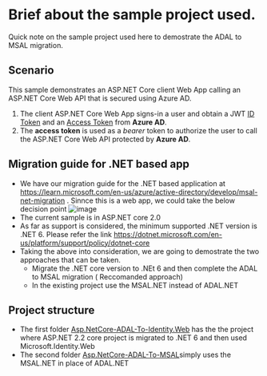 # Brief about the sample project used. 
Quick note on the sample project used here to demostrate the ADAL to MSAL migration. 

## Scenario

This sample demonstrates an ASP.NET Core client Web App calling an ASP.NET Core Web API that is secured using Azure AD.

1. The client ASP.NET Core Web App signs-in a user and obtain a JWT [ID Token](https://aka.ms/id-tokens) and an [Access Token](https://aka.ms/access-tokens) from **Azure AD**.
1. The **access token** is used as a *bearer* token to authorize the user to call the ASP.NET Core Web API protected by **Azure AD**.

## Migration guide for .NET based app
- We have our migration guide for the .NET based application at https://learn.microsoft.com/en-us/azure/active-directory/develop/msal-net-migration . Sinnce this is a web app, we could take the below decision point 
![image](https://user-images.githubusercontent.com/62542910/207603732-652eda25-5cde-4824-875e-5f9ce9f619d7.png)
-  The current sample is in ASP.NET core 2.0 
- As far as support is considered, the minimum supported .NET version is .NET 6. Please refer the link https://dotnet.microsoft.com/en-us/platform/support/policy/dotnet-core
- Taking the above into consideration, we are going to demostrate the two approaches that can be taken. 
  - Migrate the .NET core version to .NEt 6 and then complete the ADAL to MSAL migration ( Reccomanded approach)
  - In the existing project use the MSAL.NET instead of ADAL.NET 

## Project structure 
- The first folder [Asp.NetCore-ADAL-To-Identity.Web](Asp.NetCore-ADAL-To-Identity.Web) has the the project where ASP.NET 2.2 core project is migrated to .NET 6 and then used Microsoft.Identity.Web
- The second folder [Asp.NetCore-ADAL-To-MSAL](Asp.NetCore-ADAL-To-MSAL)simply uses the MSAL.NET in place of ADAL.NET

